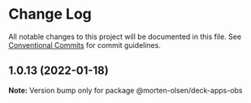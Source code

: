 # Change Log

All notable changes to this project will be documented in this file.
See [Conventional Commits](https://conventionalcommits.org) for commit guidelines.

## 1.0.13 (2022-01-18)

**Note:** Version bump only for package @morten-olsen/deck-apps-obs
